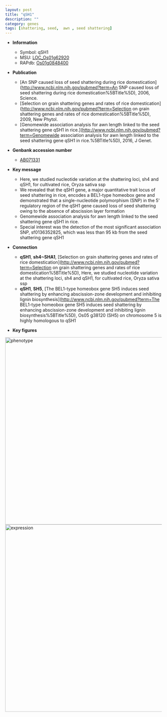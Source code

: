 ```yaml
---
layout: post
title: "qSH1"
description: ""
category: genes
tags: [shattering, seed,  awn , seed shattering]
---
```


* **Information**  
    + Symbol: qSH1  
    + MSU: [LOC_Os01g62920](http://rice.plantbiology.msu.edu/cgi-bin/ORF_infopage.cgi?orf=LOC_Os01g62920)  
    + RAPdb: [Os01g0848400](http://rapdb.dna.affrc.go.jp/viewer/gbrowse_details/irgsp1?name=Os01g0848400)  

* **Publication**  
    + [An SNP caused loss of seed shattering during rice domestication](http://www.ncbi.nlm.nih.gov/pubmed?term=An SNP caused loss of seed shattering during rice domestication%5BTitle%5D), 2006, Science.
    + [Selection on grain shattering genes and rates of rice domestication](http://www.ncbi.nlm.nih.gov/pubmed?term=Selection on grain shattering genes and rates of rice domestication%5BTitle%5D), 2009, New Phytol.
    + [Genomewide association analysis for awn length linked to the seed shattering gene qSH1 in rice.](http://www.ncbi.nlm.nih.gov/pubmed?term=Genomewide association analysis for awn length linked to the seed shattering gene qSH1 in rice.%5BTitle%5D), 2016, J Genet.

* **Genbank accession number**  
    + [AB071331](http://www.ncbi.nlm.nih.gov/nuccore/AB071331)

* **Key message**  
    + Here, we studied nucleotide variation at the shattering loci, sh4 and qSH1, for cultivated rice, Oryza sativa ssp
    + We revealed that the qSH1 gene, a major quantitative trait locus of seed shattering in rice, encodes a BEL1-type homeobox gene and demonstrated that a single-nucleotide polymorphism (SNP) in the 5' regulatory region of the qSH1 gene caused loss of seed shattering owing to the absence of abscission layer formation
    + Genomewide association analysis for awn length linked to the seed shattering gene qSH1 in rice.
    + Special interest was the detection of the most significant association SNP, sf0136352825, which was less than 95 kb from the seed shattering gene qSH1

* **Connection**  
    + __qSH1__, __sh4~SHA1__, [Selection on grain shattering genes and rates of rice domestication](http://www.ncbi.nlm.nih.gov/pubmed?term=Selection on grain shattering genes and rates of rice domestication%5BTitle%5D), Here, we studied nucleotide variation at the shattering loci, sh4 and qSH1, for cultivated rice, Oryza sativa ssp
    + __qSH1__, __SH5__, [The BEL1-type homeobox gene SH5 induces seed shattering by enhancing abscission-zone development and inhibiting lignin biosynthesis](http://www.ncbi.nlm.nih.gov/pubmed?term=The BEL1-type homeobox gene SH5 induces seed shattering by enhancing abscission-zone development and inhibiting lignin biosynthesis%5BTitle%5D), Os05 g38120 (SH5) on chromosome 5 is highly homologous to qSH1

* **Key figures**  
<img src="http://ricencode.github.io/images/qSH1.pheno.png" alt="phenotype"  style="width: 600px;"/>

<img src="http://ricencode.github.io/images/qSH1.exp.png" alt="expression"  style="width: 600px;"/>


